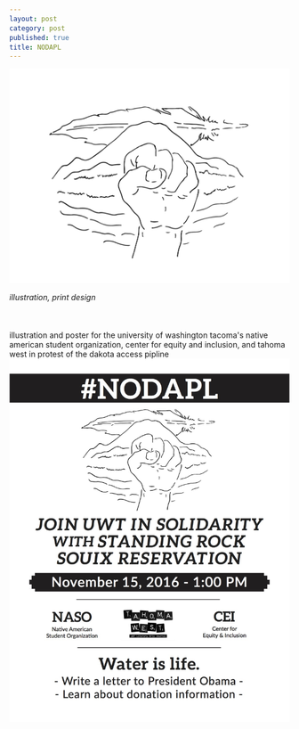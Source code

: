 ```yaml
---
layout: post
category: post
published: true
title: NODAPL
---
```

![NODAPL Drawing](/media/client/tw/NODAPL-drawing.jpeg)
<!--more-->
<span class='medium fr'>*illustration, print design*</span>  \
  \
  \
  \
illustration and poster for the university of washington tacoma's native american student organization, center for equity and inclusion, and tahoma west in protest of the dakota access pipline
  \
![NODAPL Poster](/media/client/tw/nodapl-poster.jpeg)
